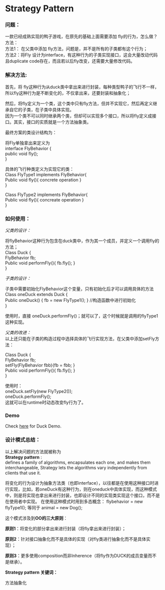 # Strategy Pattern


### 问题： 
一款已经成熟实现的鸭子游戏，在原先的基础上面需要添加 fly的行为，怎么做？  
方法：  
方法1： 在父类中添加 fly方法，问题是，并不是所有的子类都有这个行为；  
方法2：将Fly 设计为interface，有这种行为的子类实现接口，这会大量改动代码且duplicate code存在，而且若以后fly改变，还需要大量修改代码。  

### 解决方法:  

首先，将 fly这种行为从duck类中拿出来进行封装，每种类型鸭子的飞行不一样，所以fly这种行为是不断变化的，不仅拿出来，还要封装和抽象化；  

然后，将fly定义为一个类，这个类中只有fly方法，但并不实现它，然后再定义继承自它的子类，在子类中具体实现。  
因为一个类不可以同时继承两个类，但却可以实现多个接口，所以将fly定义成接口。其实，接口的实质就是一个方法抽象类。  

最终方案的类设计结构为：  

将Fly单独拿出来定义为  
interface FlyBehavior {  
	  public void fly();  
}  

具体的飞行种类定义为实现它的类：  
Class FlyType1 implements FlyBehavior{   
	Public void fly(){   concrete operation  }  
}  

Class FlyType2 implements FlyBehavior{  
	Public void fly(){  concreate operation  }  
}  

### 如何使用：  

*父类的设计：*  

将flyBehavior这种行为包含在duck类中，作为其一个成员，并定义一个调用fly的方法；  
Class Duck {  
	FlyBehavior fb;  
	Public void performFly(){ fb.fly(); }  
}  

*子类的设计：*  

子类中需要初始化FlyBehavior这个变量，只有初始化后才可以调用具体的方法  
Class oneDuck extends Duck {  
	Public oneDuck() { fb = new FlyType1(); } //构造函数中进行初始化  
}  

使用时，直接 oneDuck.performFly()；就可以了，这个时候就是调用的flyType1这种实现。  

*父类的改进：*  
以上还只能在子类的构造过程中选择具体的飞行实现方法，在父类中添加setFly方法：  

Class Duck {  
	FlyBehavior fb;  
	setFly(FlyBehavior fbb){fb = fbb; }  
	Public void performFly(){ fb.fly(); }  
}  

使用时：  
oneDuck.setFly(new FlyType2());  
oneDuck.performFly();  
这就可以在runtime时动态改变fly行为了。 

### Demo  
Check [here](https://github.com/960761/AboutDesignPattern/tree/master/code/HeadFirst_DesignPattern/ch01_StrategyPattern/src) for Duck Demo.

### 设计模式总结： 

以上解决问题的方法就被称为  
**Strategy pattern** :   
defines a family of algorithms, encapsulates each one, and makes them interchangeable, Strategy lets the algorithms vary independently from clients that use it.  

将变化的行为设计为抽象方法类（也即interface），以往都是在使用这种接口时进行实现，比如，若oneDuck有这种行为，则在oneduck中具体实现，而这种模式中，则是将实现也拿出来进行封装，也即设计不同的实现类实现这个接口，而不是在使用者中实现。
在使用这种模式时用到多态概念： flybehavior = new flyType1(); 等同于 animal = new Dog();  

这个模式涉及到**OO的三大原则**：  

**原则1**：将变化的部分拿出来进行封装（将fly拿出来进行封装）；  

**原则2**：针对接口抽象化而不是具体的实现（对fly类进行抽象化而不是具体实现）；  

**原则3**：更多使用composition而非Inherence（将fly作为DUCK的成员变量而不是继承）。  


**Strategy pattern 关键词：**  

方法抽象化

